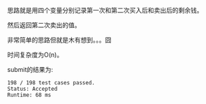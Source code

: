 思路就是用四个变量分别记录第一次和第二次买入后和卖出后的剩余钱。

然后返回第二次卖出的值。

非常简单的思路但就是木有想到。。。囧

时间复杂度为O(n)。

submit的结果为:
```
198 / 198 test cases passed.
Status: Accepted
Runtime: 68 ms
```
